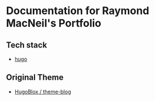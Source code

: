# Documentation for Raymond MacNeil's Portfolio

## Tech stack
- [hugo](https://gohugo.io/)

## Original Theme
- [HugoBlox / theme-blog](https://github.com/HugoBlox/theme-blog)